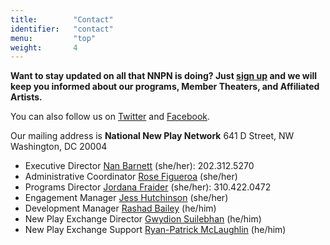 ```yaml
---
title:        "Contact"
identifier:   "contact"
menu:         "top"
weight:       4
---
```


**Want to stay updated on all that NNPN is doing? Just [sign up](//eepurl.com/dDpGvT) and we will keep you informed about our programs,  Member Theaters, and Affiliated Artists.**

You can also follow us on [Twitter](//twitter.com/#!/NewPlayNetwork) and [Facebook](//www.facebook.com/pages/national-new-play-network/105667195944).

Our mailing address is
**National New Play Network**
641 D Street, NW
Washington, DC 20004

- Executive Director [Nan Barnett](mailto:nan@nnpn.org) (she/her): 202.312.5270
- Administrative Coordinator [Rose Figueroa](mailto:rose@nnpn.org) (she/her)
- Programs Director [Jordana Fraider](mailto:jordana@nnpn.org) (she/her): 310.422.0472
- Engagement Manager [Jess Hutchinson](mailto:jess@nnpn.org) (she/her)
- Development Manager [Rashad Bailey](mailto:rashad@nnpn.org) (he/him)
- New Play Exchange Director [Gwydion Suilebhan](mailto:gwydion@nnpn.org) (he/him)
- New Play Exchange Support [Ryan-Patrick McLaughlin](mailto:support@nnpn.org) (he/him)
